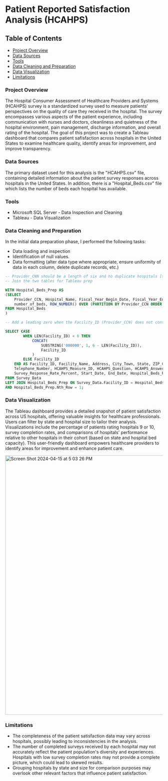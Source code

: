 # Patient Reported Satisfaction Analysis (HCAHPS)

## Table of Contents

- [Project Overview](#project-overview)
- [Data Sources](#data-sources)
- [Tools](#tools)
- [Data Cleaning and Preparation](#data-cleaning-and-preparation)
- [Data Visualization](#data-visualization)
- [Limitations](#limitations)

### Project Overview
The Hospital Consumer Assessment of Healthcare Providers and Systems (HCAHPS) survey is a standardized survey used to measure patients' perspectives on the quality of care they received in the hospital. The survey encompasses various aspects of the patient experience, including communication with nurses and doctors, cleanliness and quietness of the hospital environment, pain management, discharge information, and overall rating of the hospital. The goal of this project was to create a Tableau dashboard that compares patient safisfaction across hospitals in the United States to examine healthcare quality, identify areas for improvement, and improve transparency.

### Data Sources
The primary dataset used for this analysis is the "HCAHPS.csv" file, containing detailed information about the patient survey responses across hospitals in the United States. In addition, there is a "Hospital_Beds.csv" file which lists the number of beds each hospital has available. 

### Tools

- Microsoft SQL Server - Data Inspection and Cleaning
- Tableau - Data Visualization

### Data Cleaning and Preparation

In the initial data preparation phase, I performed the following tasks:
- Data loading and inspection
- Identification of null values.
- Data formatting (alter data type where appropriate, ensure uniformity of data in each column, delete duplicate records, etc.)

```sql
-- Provider_CNN should be a length of six and no duplicate hospitals [some hospitals have multiple bed counts because their counts were updated]
-- Join the two tables for Tableau prep

WITH Hospital_Beds_Prep AS 
(SELECT 
    Provider_CCN, Hospital_Name, Fiscal_Year_Begin_Date, Fiscal_Year_End_Date, 
    number_of_beds, ROW_NUMBER() OVER (PARTITION BY Provider_CCN ORDER BY Fiscal_Year_End_Date DESC) AS Nth_Row
FROM Hospital_Beds
)

-- Add a leading zero when the Facility_ID (Provider_CCN) does not contain 6 numbers. All IDs should be uniform and contain 6 digits.

SELECT CASE 
        WHEN LEN(Facility_ID) < 6 THEN 
            CONCAT(
                SUBSTRING('000000', 1, 6 - LEN(Facility_ID)),
                Facility_ID
            )
        ELSE Facility_ID
    END AS Facility_ID, Facility_Name, Address, City_Town, State, ZIP_Code, County_Parish, 
    Telephone_Number, HCAHPS_Measure_ID, HCAHPS_Question, HCAHPS_Answer_Description, HCAHPS_Answer_Percent, Number_of_Completed_Surveys,
    Survey_Response_Rate_Percent, Start_Date, End_Date, Hospital_Beds_Prep.number_of_beds, Hospital_Beds_Prep.Fiscal_Year_Begin_Date, Hospital_Beds_Prep.Fiscal_Year_End_Date
FROM Survey_Data
LEFT JOIN Hospital_Beds_Prep ON Survey_Data.Facility_ID = Hospital_Beds_Prep.Provider_CCN
AND Hospital_Beds_Prep.Nth_Row = 1;
```

### Data Visualization
The Tableau dashboard provides a detailed snapshot of patient satisfaction across US hospitals, offering valuable insights for healthcare professionals. Users can filter by state and hospital size to tailor their analysis. Visualizations include the percentage of patients rating hospitals 9 or 10, survey completion rates, and comparisons of hospitals' performance relative to other hospitals in their cohort (based on state and hospital bed capacity). This user-friendly dashboard empowers healthcare providers to identify areas for improvement and enhance patient care.

<img width="829" alt="Screen Shot 2024-04-15 at 5 03 26 PM" src="https://github.com/sarahkpree/Patient_Satisfaction/assets/61251211/8d253424-2d11-4791-ac87-3e85dd15f4c0">

### Limitations
- The completeness of the patient satisfaction data may vary across hospitals, possibly leading to inconsistencies in the analysis.
- The number of completed surveys received by each hospital may not accurately reflect the patient population's diversity and experiences. Hospitals with low survey completion rates may not provide a complete picture, which could lead to skewed results.
- Grouping hospitals by state and size for comparison purposes may overlook other relevant factors that influence patient satisfaction.

